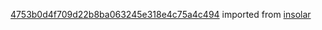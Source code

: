 [4753b0d4f709d22b8ba063245e318e4c75a4c494](https://github.com/insolar/insolar/commit/4753b0d4f709d22b8ba063245e318e4c75a4c494) imported from [insolar](https://github.com/insolar/insolar)
